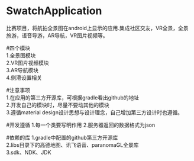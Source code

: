 # SwatchApplication
比赛项目，将航拍全景图在android上显示的应用.集成社区交友，VR全景，全景旅游，语音导游，AR导航，VR图片视频等。			

#四个模块		
1.全景图模块		
2.VR图片视频模块	
3.AR导航模块	
4.侧滑设置相关				         

#注意事项	
1.在应用的第三方开源库，可根据gradle看出github的地址		
2.开发自己的模块时，尽量不要动其他的模块		
3.遵循material design设计思想与设计理念，自己增加第三方设计时也遵循。	

#开发遵循
1.每一个类要写明作用	
2.服务器返回的数据格式为json

#依赖的库
1.gradle中配置的github第三方开源库	
2.libs目录下的高德地图、讯飞语音、paranomaGL全景库		
3.sdk、NDK、JDK
